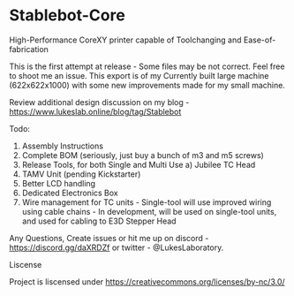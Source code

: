 # Stablebot-Core
High-Performance CoreXY printer capable of Toolchanging and Ease-of-fabrication

This is the first attempt at release - Some files may be not correct. Feel free to shoot me an issue. This export is of my Currently built large machine (622x622x1000) with some new improvements made for my small machine.

Review additional design discussion on my blog - https://www.lukeslab.online/blog/tag/Stablebot

Todo:
1) Assembly Instructions
2) Complete BOM (seriously, just buy a bunch of m3 and m5 screws)
3) Release Tools, for both Single and Multi Use
  a) Jubilee TC Head
4) TAMV Unit (pending Kickstarter)
5) Better LCD handling
6) Dedicated Electronics Box
7) Wire management for TC units - Single-tool will use improved wiring using cable chains - In development, will be used on single-tool units, and used for cabling to E3D Stepper Head

Any Questions, Create issues or hit me up on discord - https://discord.gg/daXRDZf or twitter - @LukesLaboratory.

Liscense

Project is liscensed under https://creativecommons.org/licenses/by-nc/3.0/
